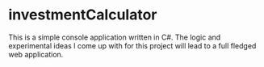# investmentCalculator
This is a simple console application written in C#. The logic and experimental ideas I come up with for this project will lead to a full fledged web application.
